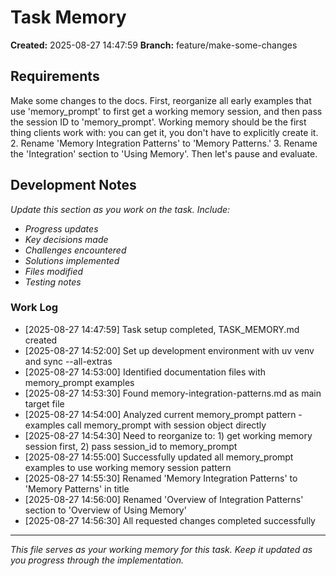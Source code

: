 # Task Memory

**Created:** 2025-08-27 14:47:59
**Branch:** feature/make-some-changes

## Requirements

Make some changes to the docs. First, reorganize all early examples that use 'memory_prompt' to first get a working memory session, and then pass the session ID to 'memory_prompt'. Working memory should be the first thing clients work with: you can get it, you don't have to explicitly create it. 2. Rename 'Memory Integration Patterns' to 'Memory Patterns.' 3. Rename the 'Integration' section to 'Using Memory'. Then let's pause and evaluate.

## Development Notes

*Update this section as you work on the task. Include:*
- *Progress updates*
- *Key decisions made*
- *Challenges encountered*
- *Solutions implemented*
- *Files modified*
- *Testing notes*

### Work Log

- [2025-08-27 14:47:59] Task setup completed, TASK_MEMORY.md created
- [2025-08-27 14:52:00] Set up development environment with uv venv and sync --all-extras
- [2025-08-27 14:53:00] Identified documentation files with memory_prompt examples
- [2025-08-27 14:53:30] Found memory-integration-patterns.md as main target file
- [2025-08-27 14:54:00] Analyzed current memory_prompt pattern - examples call memory_prompt with session object directly
- [2025-08-27 14:54:30] Need to reorganize to: 1) get working memory session first, 2) pass session_id to memory_prompt
- [2025-08-27 14:55:00] Successfully updated all memory_prompt examples to use working memory session pattern
- [2025-08-27 14:55:30] Renamed 'Memory Integration Patterns' to 'Memory Patterns' in title
- [2025-08-27 14:56:00] Renamed 'Overview of Integration Patterns' section to 'Overview of Using Memory'
- [2025-08-27 14:56:30] All requested changes completed successfully

---

*This file serves as your working memory for this task. Keep it updated as you progress through the implementation.*
